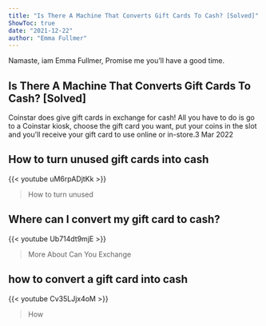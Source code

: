 ```yaml
---
title: "Is There A Machine That Converts Gift Cards To Cash? [Solved]"
ShowToc: true 
date: "2021-12-22"
author: "Emma Fullmer" 
---
```


Namaste, iam Emma Fullmer, Promise me you’ll have a good time.
## Is There A Machine That Converts Gift Cards To Cash? [Solved]
Coinstar does give gift cards in exchange for cash! All you have to do is go to a Coinstar kiosk, choose the gift card you want, put your coins in the slot and you'll receive your gift card to use online or in-store.3 Mar 2022

## How to turn unused gift cards into cash
{{< youtube uM6rpADjtKk >}}
>How to turn unused 

## Where can I convert my gift card to cash?
{{< youtube Ub714dt9mjE >}}
>More About Can You Exchange 

## how to convert a gift card into cash
{{< youtube Cv35LJjx4oM >}}
>How 

